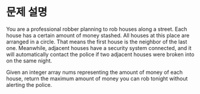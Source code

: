 # 문제 설명
You are a professional robber planning to rob houses along a street. Each house has a certain amount of money stashed. All houses at this place are arranged in a circle. 
That means the first house is the neighbor of the last one. Meanwhile, adjacent houses have a security system connected, and it will automatically contact the police if two adjacent houses were broken into on the same night.

Given an integer array nums representing the amount of money of each house, return the maximum amount of money you can rob tonight without alerting the police.
